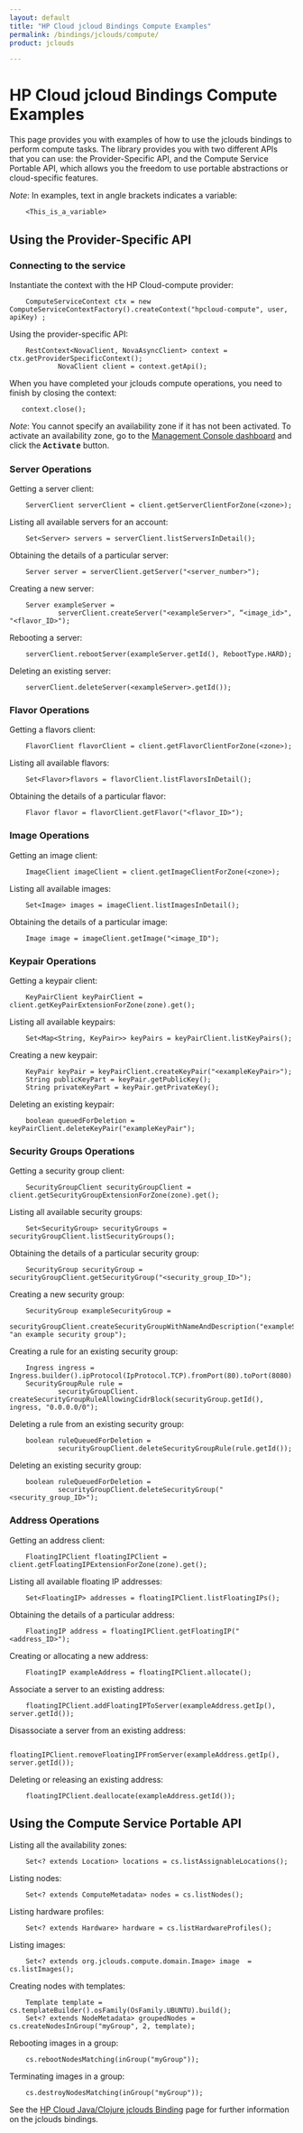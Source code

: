 ```yaml
---
layout: default
title: "HP Cloud jcloud Bindings Compute Examples"
permalink: /bindings/jclouds/compute/
product: jclouds

---
```

# HP Cloud jcloud Bindings Compute Examples

This page provides you with examples of how to use the jclouds bindings to perform compute tasks.  The library provides you with two different APIs that you can use: the Provider-Specific API, and the Compute Service Portable API, which allows you the freedom to use portable abstractions or cloud-specific features.

*Note*: In examples, text in angle brackets indicates a variable:

        <This_is_a_variable>

## Using the Provider-Specific API

### Connecting to the service

Instantiate the context with the HP Cloud-compute provider:

        ComputeServiceContext ctx = new ComputeServiceContextFactory().createContext("hpcloud-compute", user, apiKey) ;

Using the provider-specific API:

        RestContext<NovaClient, NovaAsyncClient> context = ctx.getProviderSpecificContext();
                NovaClient client = context.getApi();

When you have completed your jclouds compute operations, you need to finish by closing the context:

       context.close(); 

*Note*: You cannot specify an availability zone if it has not been activated.  To activate an availability zone, go to the [Management Console dashboard](https://console.hpcloud.com/) and click the <font face="courier"><strong>Activate</font></strong> button.

### Server Operations

Getting a server client:

        ServerClient serverClient = client.getServerClientForZone(<zone>);

Listing all available servers for an account:

        Set<Server> servers = serverClient.listServersInDetail();

Obtaining the details of a particular server:

        Server server = serverClient.getServer("<server_number>");

Creating a new server:

        Server exampleServer = 
                serverClient.createServer("<exampleServer>", “<image_id>", "<flavor_ID>");

Rebooting a server:

        serverClient.rebootServer(exampleServer.getId(), RebootType.HARD);

<!--Changing password for a server:-->
<!--This command appears not to exist.  Mike A says: "has no effect that I can see...unsupported on hpcloud?"-->

<!--        serverClient.changeAdminPass(exampleServer.getId(), "<newPassword>");-->

Deleting an existing server:

        serverClient.deleteServer(<exampleServer>.getId());

### Flavor Operations

Getting a flavors client:

        FlavorClient flavorClient = client.getFlavorClientForZone(<zone>);

Listing all available flavors:

        Set<Flavor>flavors = flavorClient.listFlavorsInDetail();

Obtaining the details of a particular flavor:

        Flavor flavor = flavorClient.getFlavor("<flavor_ID>");

### Image Operations

Getting an image client:

        ImageClient imageClient = client.getImageClientForZone(<zone>);

Listing all available images:

        Set<Image> images = imageClient.listImagesInDetail();

Obtaining the details of a particular image:

        Image image = imageClient.getImage("<image_ID");

### Keypair Operations

Getting a keypair client:

        KeyPairClient keyPairClient = client.getKeyPairExtensionForZone(zone).get();

Listing all available keypairs:

        Set<Map<String, KeyPair>> keyPairs = keyPairClient.listKeyPairs();

Creating a new keypair:

        KeyPair keyPair = keyPairClient.createKeyPair("<exampleKeyPair>");
        String publicKeyPart = keyPair.getPublicKey();
        String privateKeyPart = keyPair.getPrivateKey();

Deleting an existing keypair:

        boolean queuedForDeletion = keyPairClient.deleteKeyPair("exampleKeyPair");

### Security Groups Operations

Getting a security group client:

        SecurityGroupClient securityGroupClient = client.getSecurityGroupExtensionForZone(zone).get();

Listing all available security groups:

        Set<SecurityGroup> securityGroups = securityGroupClient.listSecurityGroups();

Obtaining the details of a particular security group:

        SecurityGroup securityGroup = securityGroupClient.getSecurityGroup("<security_group_ID>");

Creating a new security group:

        SecurityGroup exampleSecurityGroup =
                securityGroupClient.createSecurityGroupWithNameAndDescription("exampleSecurityGroup", "an example security group");

Creating a rule for an existing security group:

        Ingress ingress = Ingress.builder().ipProtocol(IpProtocol.TCP).fromPort(80).toPort(8080).build();
        SecurityGroupRule rule =
                securityGroupClient. createSecurityGroupRuleAllowingCidrBlock(securityGroup.getId(), ingress, "0.0.0.0/0");

Deleting a rule from an existing security group:

        boolean ruleQueuedForDeletion = 
                securityGroupClient.deleteSecurityGroupRule(rule.getId());

Deleting an existing security group:

        boolean ruleQueuedForDeletion =
                securityGroupClient.deleteSecurityGroup("<security_group_ID>");

### Address Operations

Getting an address client:

        FloatingIPClient floatingIPClient = client.getFloatingIPExtensionForZone(zone).get();

Listing all available floating IP addresses:

        Set<FloatingIP> addresses = floatingIPClient.listFloatingIPs();

Obtaining the details of a particular address:

        FloatingIP address = floatingIPClient.getFloatingIP("<address_ID>");

Creating or allocating a new address:

        FloatingIP exampleAddress = floatingIPClient.allocate();

Associate a server to an existing address:

        floatingIPClient.addFloatingIPToServer(exampleAddress.getIp(), server.getId());

Disassociate a server from an existing address:

        floatingIPClient.removeFloatingIPFromServer(exampleAddress.getIp(), server.getId());

Deleting or releasing an existing address:

        floatingIPClient.deallocate(exampleAddress.getId());

## Using the Compute Service Portable API

Listing all the availability zones:

        Set<? extends Location> locations = cs.listAssignableLocations();

Listing nodes:

        Set<? extends ComputeMetadata> nodes = cs.listNodes();

Listing hardware profiles:

        Set<? extends Hardware> hardware = cs.listHardwareProfiles();
        
Listing images:

        Set<? extends org.jclouds.compute.domain.Image> image  = cs.listImages();

Creating nodes with templates:

        Template template = cs.templateBuilder().osFamily(OsFamily.UBUNTU).build();
        Set<? extends NodeMetadata> groupedNodes = cs.createNodesInGroup("myGroup", 2, template);

Rebooting images in a group:

        cs.rebootNodesMatching(inGroup("myGroup"));

Terminating images in a group:

        cs.destroyNodesMatching(inGroup("myGroup"));

See the [HP Cloud Java/Clojure jclouds Binding](/bindings/jclouds) page for further information on the jclouds bindings.